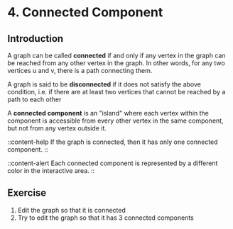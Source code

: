 # 4. Connected Component

## Introduction
A graph can be called **connected** if and only if any vertex in the graph can be reached from any other vertex in the graph. In other words, for any two vertices u and v, there is a path connecting them.

A graph is said to be **disconnected** if it does not satisfy the above condition, i.e. if there are at least two vertices that cannot be reached by a path to each other

A **connected component** is an "island" where each vertex within the component is accessible from every other vertex in the same component, but not from any vertex outside it.

::content-help
If the graph is connected, then it has only one connected component.
::

::content-alert
Each connected component is represented by a different color in the interactive area.
::

## Exercise

1. Edit the graph so that it is connected
2. Try to edit the graph so that it has 3 connected components

